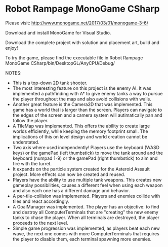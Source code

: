 # Robot Rampage MonoGame CSharp

Please visit: http://www.monogame.net/2017/03/01/monogame-3-6/

Download and install MonoGame for Visual Studio.

Download the complete project with solution and placement art, build and enjoy!

To try the game, please find the executable file in Robot Rampage MonoGame CSharp/bin/DesktopGL/AnyCPU/Debug/

NOTES:
- This is a top-down 2D tank shooter.
- The most interesting feature on this project is the enemy AI. It was implemented a pathfinding with A* to give enemy tanks a way to pursue the player throughout the map and also avoid collisions with walls.
- Another great feature is the Camera2D that was implemented. This game has a world that is larger than the screen. Players can navigate to the edges of the screen and a camera system will autimatically pan and follow the player.
- A TileMap was implemented. This offers the ability to create large worlds efficiently, while keeping the memory footprint small. The implications of this on level design and world creation cannot be understated.
- Two axis where used independently! Players use the keyboard (WASD keys) or the gamePad (left thumbstick) to move the tank around and the keyboard (numpad 1-9) or the gamePad (right thumbstick) to aim and fire with the turret.
- It expands on the particle system created for the Asteroid Assault project. More effects can now be created and reused.
- Players have the ability to use multiple tank weapons. This creates new gameplay possibilities, causes a different feel when using each weapon and also each one has a different damage and behavior.
- A per-tile-collision was implemented. Players and enemies collide with tiles and react accordingly.
- A GoalManager was implemented. The player has an objective: to find and destroy all ComputerTerminals that are "creating" the new enemy tanks to chase the player. When all terminals are destroyed, the player proceeds to the next level.
- Simple game progression was implemented, as players beat each new wave, the next one comes with more ComputerTerminals that requires the player to disable them, each terminal spawning more enemies.
